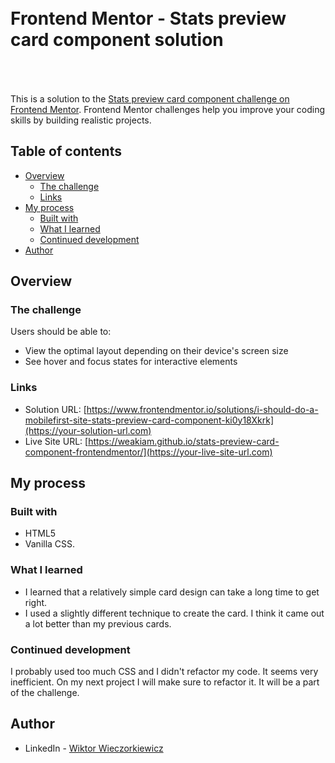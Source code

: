 <h1 style="padding:50px 0 50px">Frontend Mentor - Stats preview card component solution
</h1>

This is a solution to the [Stats preview card component challenge on Frontend Mentor](https://www.frontendmentor.io/challenges/stats-preview-card-component-8JqbgoU62). Frontend Mentor challenges help you improve your coding skills by building realistic projects. 

## Table of contents

- [Overview](#overview)
  - [The challenge](#the-challenge)
  - [Links](#links)
- [My process](#my-process)
  - [Built with](#built-with)
  - [What I learned](#what-i-learned)
  - [Continued development](#continued-development)
- [Author](#author)


## Overview

### The challenge

Users should be able to:

- View the optimal layout depending on their device's screen size
- See hover and focus states for interactive elements


### Links

- Solution URL: [https://www.frontendmentor.io/solutions/i-should-do-a-mobilefirst-site-stats-preview-card-component-ki0y18Xkrk](https://your-solution-url.com)
- Live Site URL: [https://weakiam.github.io/stats-preview-card-component-frontendmentor/](https://your-live-site-url.com)

## My process

### Built with

- HTML5
- Vanilla CSS.


### What I learned

- I learned that a relatively simple card design can take a long time to get right. 
- I used a slightly different technique to create the card. I think it came out a lot better than my previous cards. 

### Continued development

I probably used too much CSS and I didn't refactor my code. It seems very inefficient. On my next project I will make sure to refactor it. It will be a part of the challenge.  



## Author

- LinkedIn - [Wiktor Wieczorkiewicz](https://www.linkedin.com/in/wiktor-wieczorkiewicz-0b987820a/)

<h2 style="padding-bottom:110px;"></h1>
